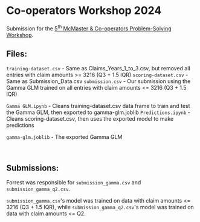 # Co-operators Workshop 2024

Submission for the [5<sup>th</sup> McMaster & Co-operators Problem-Solving Workshop](https://math.mcmaster.ca/fifth-annual-mcmaster-industrial-workshop-registration-open/).

## Files:

  `training-dataset.csv` - Same as Claims_Years_1_to_3.csv, but removed all entries with claim amounts >= 3216 (Q3 + 1.5 IQR)
  `scoring-dataset.csv` - Same as Submission_Data.csv
  `submission.csv` - Our submission using the Gamma GLM trained on all entries with claim amounts <= 3216 (Q3 + 1.5 IQR)

  `Gamma GLM.ipynb` - Cleans training-dataset.csv data frame to train and test the Gamma GLM, then exported to gamma-glm.joblib
  `Predictions.ipynb` - Cleans scoring-dataset.csv, then uses the exported model to make predictions

  `gamma-glm.joblib` - The exported Gamma GLM

<br>

## Submissions:

Forrest was responsible for `submission_gamma.csv` and `submission_gamma_q2.csv`. 

`submission_gamma.csv`'s model was trained on data with claim amounts <= 3216 (Q3 + 1.5 IQR), while `submission_gamma_q2.csv`'s model was trained on data with claim amounts <= Q2.
